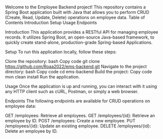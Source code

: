 Welcome to the Employee Backend project!
This repository contains a Spring Boot application built with Java that allows you to perform CRUD (Create, Read, Update, Delete) operations on employee data.
Table of Contents
Introduction
Setup
Usage
Endpoints

Introduction
This application provides a RESTful API for managing employee records.
It utilizes Spring Boot, an open-source Java-based framework, to quickly create stand-alone, production-grade Spring-based Applications.

Setup
To run this application locally, follow these steps:

Clone the repository:
bash
Copy code
git clone https://github.com/Roaa2022/ems-backend.git
Navigate to the project directory:
bash
Copy code
cd ems-backend
Build the project:
Copy code
mvn clean install
Run the application.

Usage
Once the application is up and running, you can interact with it using any HTTP client such as cURL, Postman, or simply a web browser.

Endpoints
The following endpoints are available for CRUD operations on employee data:

GET /employees: Retrieve all employees.
GET /employees/{id}: Retrieve an employee by ID.
POST /employees: Create a new employee.
PUT /employees/{id}: Update an existing employee.
DELETE /employees/{id}: Delete an employee by ID.

